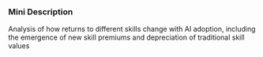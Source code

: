 ### Mini Description

Analysis of how returns to different skills change with AI adoption, including the emergence of new skill premiums and depreciation of traditional skill values
